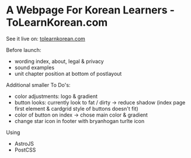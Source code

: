 # A Webpage For Korean Learners - ToLearnKorean.com
See it live on: [tolearnkorean.com](https://tolearnkorean.com/)

Before launch:
- wording index, about, legal & privacy
- sound examples
- unit chapter position at bottom of postlayout


Additional smaller To Do's:
- color adjustments: logo & gradient
- button looks: currently look to fat / dirty -> reduce shadow (index page first element & cardgrid style of buttons doesn't fit)
- color of button on index -> chose main color & gradient
- change star icon in footer with bryanhogan turlte icon

Using
- AstroJS
- PostCSS

